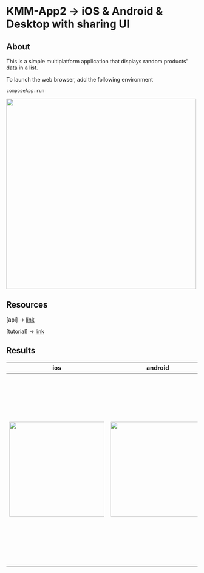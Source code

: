 # KMM-App2 -> iOS & Android & Desktop with sharing UI
## About
This is a simple multiplatform application that displays random products' data in a list.

To launch the web browser, add the following environment
```
composeApp:run
```
<img src="https://github.com/user-attachments/assets/f7b5b0fb-f2a2-400e-aa6f-a6fd46b42e53" width="500" >

## Resources
[api] -> [link](https://fakestoreapi.com/)

[tutorial] -> [link](https://youtu.be/TqQkv3bVMYc?si=VbBH5-0MHyVPdCuG) 
## Results
| ios | android | desktop |
| ------------- | ------------- | ------------- |  
|  <img src="https://github.com/user-attachments/assets/3847aab7-358c-4813-bfde-a8f397148eb1" width="250"> | <img src="https://github.com/user-attachments/assets/ef448e0d-0ac4-4d34-960a-10b768244eb3" width="250"> | <img src="https://github.com/user-attachments/assets/5aa8ff25-7011-42b5-951b-0539f2ee64c9" width="500"> | 
